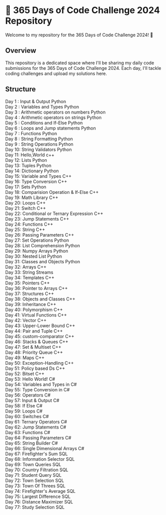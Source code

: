 # 🚀 365 Days of Code Challenge 2024 Repository
Welcome to my repository for the 365 Days of Code Challenge 2024! 🎉

## Overview
This repository is a dedicated space where I'll be sharing my daily code submissions for the 365 Days of Code Challenge 2024. Each day, I'll tackle coding challenges and upload my solutions here.
## Structure
Day 1 : Input & Output Python<br>
Day 2 : Variables and Types Python<br>
Day 3 : Arithmetic operators on numbers Python<br>
Day 4 : Arithmetic operators on strings Python<br>
Day 5 : Conditions and If-Else Python<br>
Day 6 : Loops and Jump statements Python<br>
Day 7 : Functions Python<br>
Day 8 : String Formatting Python<br>
Day 9 : String Operations Python<br>
Day 10: String Validators Python<br>
Day 11: Hello,World c++<br>
Day 12: Lists Python <br>
Day 13: Tuples Python<br>
Day 14: Dictionary Python<br>
Day 15: Variable and Types C++<br>
Day 16: Type Conversion C++<br>
Day 17: Sets Python<br>
Day 18: Comparision Operation & If-Else C++<br>
Day 19: Math Library C++<br>
Day 20: Loops C++<br>
Day 21: Switch C++<br>
Day 22: Conditional or Ternary Expression C++<br>
Day 23: Jump Statements C++<br>
Day 24: Functions C++ <br>
Day 25: String C++ <br>
Day 26: Passing Parameters C++ <br>
Day 27: Set Operations Python <br>
Day 28: List Comprehension Python <br>
Day 29: Numpy Arrays Python <br>
Day 30: Nested List Python <br>
Day 31: Classes and Objects Python <br>
Day 32: Arrays C++ <br>
Day 33: String Streams <br>
Day 34: Templates C++ <br>
Day 35: Pointers C++ <br>
Day 36: Pointer to Arrays C++ <br>
Day 37: Structures C++ <br>
Day 38: Objects and Classes C++ <br>
Day 39: Inheritance C++ <br>
Day 40: Polymorphism C++<br>
Day 41: Virtual Functions C++<br>
Day 42: Vector C++ <br>
Day 43: Upper-Lower Bound C++<br>
Day 44: Pair and Tuple C++<br>
Day 45: custom-comparator C++<br>
Day 46: Stacks & Queues C++ <br>
Day 47: Set & Multiset C++<br>
Day 48: Priority Queue C++<br>
Day 49: Maps C++ <br>
Day 50: Exception-Handling C++<br>
Day 51: Policy based Ds C++<br>
Day 52: Bitset C++<br>
Day 53: Hello World! C#<br>
Day 54: Variables and Types in C#<br>
Day 55: Type Conversion in C#<br>
Day 56: Operators C#<br> 
Day 57: Input & Output C#<br>
Day 58: If Else C# <br>
Day 59: Loops C# <br>
Day 60: Switches C# <br>
Day 61: Ternary Operators C#<br>
Day 62: Jump Statements C#<br>
Day 63: Functions C# <br>
Day 64: Passing Parameters C# <br>
Day 65: String Builder C#<br>
Day 66: Single Dimensional Arrays C#<br>
Day 67: Firefighter's Sum SQL <br>
Day 68: Information Selector SQL <br>
Day 69: Town Queries SQL<br>
Day 70: Country Filtration SQL<br>
Day 71: Student Query SQL <br>
Day 72: Town Selection SQL <br>
Day 73: Town Of Threes SQL <br>
Day 74: Firefighter's Average SQL <br>
Day 75: Largest Difference SQL <br>
Day 76: Distance Maximizer SQL<br>
Day 77: Study Selection SQL <br>





